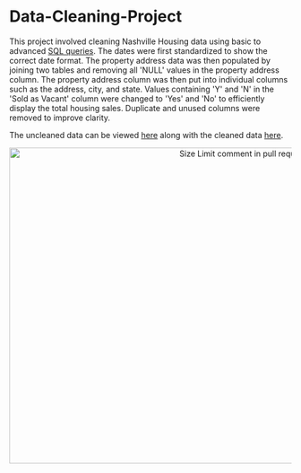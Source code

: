 # Data-Cleaning-Project

This project involved cleaning Nashville Housing data using basic to advanced <a href="https://github.com/EthanMFalk/Data-Cleaning-Project/blob/main/Data%20Cleaning%20Project.sql">SQL queries</a>. The dates were first standardized to show the correct date format. The property address data was then populated by joining two tables and removing all 'NULL' values in the property address column. The property address column was then put into individual columns such as the address, city, and state. Values containing 'Y' and 'N' in the 'Sold as Vacant' column were changed to 'Yes' and 'No' to efficiently  display the total housing sales. Duplicate and unused columns were removed to improve clarity. 

The uncleaned data can be viewed <a href="https://github.com/EthanMFalk/Data-Cleaning-Project/blob/main/Nashville%20Housing%20Uncleaned%20Data.xlsx">here</a> along with the cleaned data <a href="https://github.com/EthanMFalk/Data-Cleaning-Project/blob/main/Nashville%20Housing%20Clean%20Data.xlsx">here</a>.

</p>

<p align="center">
<img src="https://www.newhomesource.com/learn/wp-content/uploads/2019/10/buy-community.jpg"
  alt="Size Limit comment in pull request about bundle size changes"
  width="1000" height="563">
</p>
  </a>
</p>
